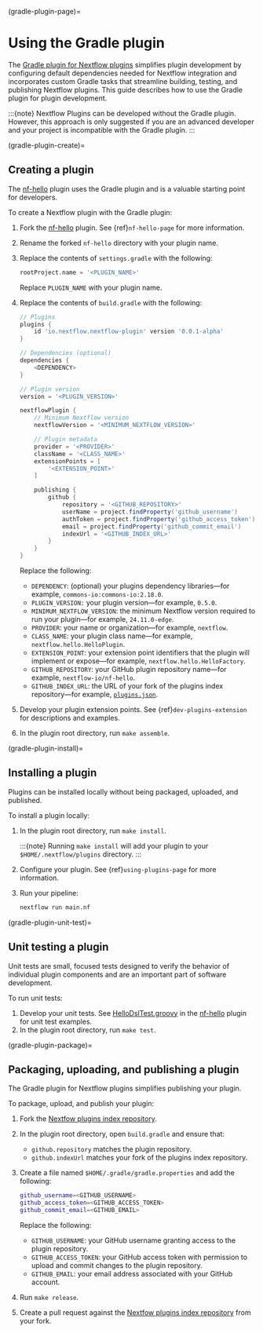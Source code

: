 (gradle-plugin-page)=

# Using the Gradle plugin

The [Gradle plugin for Nextflow plugins](https://github.com/nextflow-io/nextflow-plugin-gradle) simplifies plugin development by configuring default dependencies needed for Nextflow integration and incorporates custom Gradle tasks that streamline building, testing, and publishing Nextflow plugins. This guide describes how to use the Gradle plugin for plugin development.

:::{note}
Nextflow Plugins can be developed without the Gradle plugin. However, this approach is only suggested if you are an advanced developer and your project is incompatible with the Gradle plugin.
:::

(gradle-plugin-create)=

## Creating a plugin

The [nf-hello](https://github.com/nextflow-io/nf-hello/tree/gradle-plugin-example) plugin uses the Gradle plugin and is a valuable starting point for developers.

To create a Nextflow plugin with the Gradle plugin:

1. Fork the [nf-hello](https://github.com/nextflow-io/nf-hello/tree/gradle-plugin-example) plugin. See {ref}`nf-hello-page` for more information.
2. Rename the forked `nf-hello` directory with your plugin name.
3. Replace the contents of `settings.gradle` with the following:

    ```groovy
    rootProject.name = '<PLUGIN_NAME>'
    ```

    Replace `PLUGIN_NAME` with your plugin name.

4. Replace the contents of `build.gradle` with the following:

    ```groovy
    // Plugins
    plugins {
        id 'io.nextflow.nextflow-plugin' version '0.0.1-alpha'
    }

    // Dependencies (optional)
    dependencies {
        <DEPENDENCY>
    }

    // Plugin version
    version = '<PLUGIN_VERSION>'

    nextflowPlugin {
        // Minimum Nextflow version
        nextflowVersion = '<MINIMUM_NEXTFLOW_VERSION>'

        // Plugin metadata
        provider = '<PROVIDER>'
        className = '<CLASS_NAME>'
        extensionPoints = [
            '<EXTENSION_POINT>'
        ]

        publishing {
            github {
                repository = '<GITHUB_REPOSITORY>'
                userName = project.findProperty('github_username')
                authToken = project.findProperty('github_access_token')
                email = project.findProperty('github_commit_email')
                indexUrl = '<GITHUB_INDEX_URL>'
            }
        }
    }
    ```

    Replace the following:

    - `DEPENDENCY`: (optional) your plugins dependency libraries—for example, `commons-io:commons-io:2.18.0`.
    - `PLUGIN_VERSION:` your plugin version—for example, `0.5.0`.
    - `MINIMUM_NEXTFLOW_VERSION`: the minimum Nextflow version required to run your plugin—for example, `24.11.0-edge`.
    - `PROVIDER`: your name or organization—for example, `nextflow`.
    - `CLASS_NAME`: your plugin class name—for example, `nextflow.hello.HelloPlugin`.
    - `EXTENSION_POINT`: your extension point identifiers that the plugin will implement or expose—for example, `nextflow.hello.HelloFactory`.
    - `GITHUB_REPOSITORY`: your GitHub plugin repository name—for example, `nextflow-io/nf-hello`.
    - `GITHUB_INDEX_URL`: the URL of your fork of the plugins index repository—for example, [`plugins.json`](https://github.com/username/plugins/blob/main/plugins.json)</code>.
5. Develop your plugin extension points. See {ref}`dev-plugins-extension` for descriptions and examples.
6. In the plugin root directory, run `make assemble`.

(gradle-plugin-install)=

## Installing a plugin

Plugins can be installed locally without being packaged, uploaded, and published.

To install a plugin locally:

1. In the plugin root directory, run `make install`.

    :::{note}
    Running `make install` will add your plugin to your `$HOME/.nextflow/plugins` directory.
    :::

2. Configure your plugin. See {ref}`using-plugins-page` for more information.
3. Run your pipeline:

    ```bash
    nextflow run main.nf
    ```

(gradle-plugin-unit-test)=

## Unit testing a plugin

Unit tests are small, focused tests designed to verify the behavior of individual plugin components and are an important part of software development.

To run unit tests:

1. Develop your unit tests. See [HelloDslTest.groovy](https://github.com/nextflow-io/nf-hello/blob/gradle-plugin-example/src/test/groovy/nextflow/hello/HelloDslTest.groovy) in the [nf-hello](https://github.com/nextflow-io/nf-hello/tree/gradle-plugin-example) plugin for unit test examples.
2. In the plugin root directory, run `make test`.

(gradle-plugin-package)=

## Packaging, uploading, and publishing a plugin

The Gradle plugin for Nextflow plugins simplifies publishing your plugin.

To package, upload, and publish your plugin:

1. Fork the [Nextfow plugins index repository](https://github.com/nextflow-io/plugins).
2. In the plugin root directory, open `build.gradle` and ensure that:
    * `github.repository` matches the plugin repository.
    * `github.indexUrl` matches your fork of the plugins index repository.
3. Create a file named `$HOME/.gradle/gradle.properties` and add the following:

    ```bash
    github_username=<GITHUB_USERNAME>
    github_access_token=<GITHUB_ACCESS_TOKEN>
    github_commit_email=<GITHUB_EMAIL>
    ```

    Replace the following:
    * `GITHUB_USERNAME`: your GitHub username granting access to the plugin repository.
    * `GITHUB_ACCESS_TOKEN`: your GitHub access token with permission to upload and commit changes to the plugin repository.
    * `GITHUB_EMAIL`: your email address associated with your GitHub account.
4. Run `make release`.
5. Create a pull request against the [Nextfow plugins index repository](https://github.com/nextflow-io/plugins) from your fork.